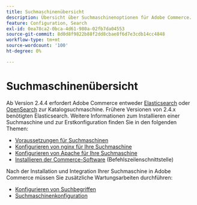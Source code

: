 ```yaml
---
title: Suchmaschinenübersicht
description: Übersicht über Suchmaschinenoptionen für Adobe Commerce.
feature: Configuration, Search
exl-id: 0ea78ca2-0bca-4d61-980a-02fb7da04553
source-git-commit: 8d0d8f9822b88f2dd8cbae8f6d7e3cdb14cc4848
workflow-type: tm+mt
source-wordcount: '100'
ht-degree: 0%

---
```


# Suchmaschinenübersicht

Ab Version 2.4.4 erfordert Adobe Commerce entweder [Elasticsearch] oder [OpenSearch] zur Katalogsuchmaschine. Frühere Versionen von 2.4.x benötigten Elasticsearch. Weitere Informationen zum Installieren einer Suchmaschine und zur Erstkonfiguration finden Sie in den folgenden Themen:

- [Voraussetzungen für Suchmaschinen](../../installation/prerequisites/search-engine/overview.md)
- [Konfigurieren von nginx für Ihre Suchmaschine](../../installation/prerequisites/search-engine/configure-nginx.md)
- [Konfigurieren von Apache für Ihre Suchmaschine](../../installation/prerequisites/search-engine/configure-apache.md)
- [Installieren der Commerce-Software](../../installation/composer.md) (Befehlszeilenschnittstelle)

Nach der Installation und Integration Ihrer Suchmaschine in Adobe Commerce müssen Sie zusätzliche Wartungsarbeiten durchführen:

- [Konfigurieren von Suchbegriffen](search-stopwords.md)
- [Suchmaschinenkonfiguration](configure-search-engine.md)

<!-- Link Definitions -->

[Elasticsearch]: https://www.elastic.co
[OpenSearch]: https://opensearch.org/docs/latest/opensearch/install/index/
